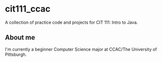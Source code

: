 # cit111_ccac
A collection of practice code and projects for CIT 111: Intro to Java.

## About me
I'm currently a beginner Computer Science major at CCAC/The University of Pittsburgh.
